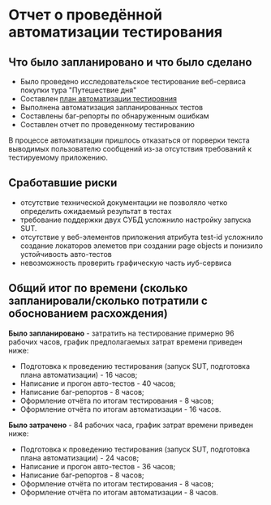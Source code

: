 # Отчет о проведённой автоматизации тестирования
## Что было запланировано и что было сделано
- Было проведено исследовательское тестирование веб-сервиса покупки тура "Путешествие дня"
- Составлен [план автоматизации тестировния](/docs/Plan.md)
- Выполнена автоматизация запланированных тестов
- Составлены баг-репорты по обнаруженным ошибкам
- Составлен отчет по проведенному тестированию

В процессе автоматизации пришлось отказаться от порверки текста выводимых пользователю сообщений из-за отсутствия требований к тестируемому приложению.

## Сработавшие риски
- отсутствие технической документации не позволяло четко определить ожидаемый результат в тестах
- требование поддержки двух СУБД усложнило настройку запуска SUT.
- отсутствие у веб-элементов приложения атрибута test-id усложнило создание локаторов элеметов при создании page objects и понизило устойчивость авто-тестов
- невозможность проверить графическую часть иуб-сервиса

## Общий итог по времени (сколько запланировали/сколько потратили с обоснованием расхождения)
**Было запланировано** - затратить на тестирование примерно 96 рабочих часов, график предполагаемых затрат времени приведен ниже:
- Подготовка к проведению тестирования (запуск SUT, подготовка плана автоматизации) - 16 часов;
- Написание и прогон авто-тестов - 40 часов;
- Написание баг-репортов - 8 часов;
- Оформление отчёта по итогам тестирования - 8 часов;
- Оформление отчёта по итогам автоматизации - 16 часов.

**Было затрачено** - 84 рабочих часа, график затрат времени приведен ниже:
- Подготовка к проведению тестирования (запуск SUT, подготовка плана автоматизации) - 24 часов;
- Написание и прогон авто-тестов - 36 часов;
- Написание баг-репортов - 8 часов;
- Оформление отчёта по итогам тестирования - 8 часов;
- Оформление отчёта по итогам автоматизации - 8 часов.
